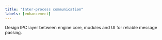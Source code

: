 ```yaml
---
title: "Inter-process communication"
labels: [enhancement]
---
```

Design IPC layer between engine core, modules and UI for reliable message passing.
